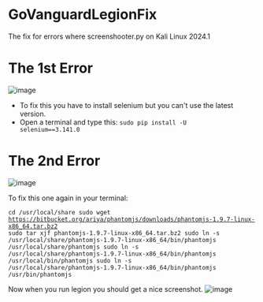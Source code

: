# GoVanguardLegionFix
The fix for errors where screenshooter.py on Kali Linux 2024.1

# The 1st Error #
![image](https://github.com/Noeladams/GoVanguardLegionFix/assets/33500545/26fc382b-c656-48d5-a786-a8e0fab1560a)

- To fix this you have to install selenium but you can't use the latest version.
- Open a terminal and type this:
  <code>sudo pip install -U selenium==3.141.0</code>
 
# The 2nd Error #
![image](https://github.com/Noeladams/GoVanguardLegionFix/assets/33500545/d39c4c1d-134e-4c13-bdb1-f748bc9be71c)

To fix this one again in your terminal:

<code>cd /usr/local/share
sudo wget https://bitbucket.org/ariya/phantomjs/downloads/phantomjs-1.9.7-linux-x86_64.tar.bz2
sudo tar xjf phantomjs-1.9.7-linux-x86_64.tar.bz2
sudo ln -s /usr/local/share/phantomjs-1.9.7-linux-x86_64/bin/phantomjs /usr/local/share/phantomjs
sudo ln -s /usr/local/share/phantomjs-1.9.7-linux-x86_64/bin/phantomjs /usr/local/bin/phantomjs
sudo ln -s /usr/local/share/phantomjs-1.9.7-linux-x86_64/bin/phantomjs /usr/bin/phantomjs
</code>

Now when you run legion you should get a nice screenshot.
![image](https://github.com/Noeladams/GoVanguardLegionFix/assets/33500545/c2180fae-867e-48a7-ab9c-52a39318377b)
